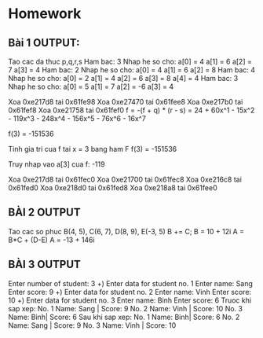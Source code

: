 # Homework
## Bài 1 OUTPUT: ## 
Tao cac da thuc p,q,r,s
Ham bac: 3
Nhap he so cho: 
a[0] = 4
a[1] = 6
a[2] = 7
a[3] = 4
Ham bac: 2
Nhap he so cho: 
a[0] = 4
a[1] = 6
a[2] = 8
Ham bac: 4
Nhap he so cho: 
a[0] = 2
a[1] = 4
a[2] = 6
a[3] = 8
a[4] = 4
Ham bac: 3
Nhap he so cho: 
a[0] = 5
a[1] = 7
a[2] = -6
a[3] = 4

Xoa 0xe217d8 tai 0x61fe98
Xoa 0xe27470 tai 0x61fee8
Xoa 0xe217b0 tai 0x61fef8
Xoa 0xe21758 tai 0x61fef0
f = -(f + q) * (r - s) = 24 + 60x^1 - 15x^2 - 119x^3 - 248x^4 - 156x^5 - 76x^6 - 16x^7

f(3) = -151536

Tinh gia tri cua f tai x = 3 bang ham F
f(3) = -151536

Truy nhap vao a[3] cua f: -119

Xoa 0xe217d8 tai 0x61fec0
Xoa 0xe21700 tai 0x61fec8
Xoa 0xe216c8 tai 0x61fed0
Xoa 0xe218d0 tai 0x61fed8
Xoa 0xe218a8 tai 0x61fee0

## BÀI 2 OUTPUT ##
Tao cac so phuc B(4, 5), C(6, 7), D(8, 9), E(-3, 5)
B += C; B = 10 + 12i
A =  B*C + (D-E)
A = -13 + 146i

## BÀI 3 OUTPUT ##
Enter number of student: 3
+) Enter data for student no. 1
Enter name: Sang 
Enter score: 9
+) Enter data for student no. 2
Enter name: Vinh 
Enter score: 10
+) Enter data for student no. 3
Enter name: Binh
Enter score: 6
Truoc khi sap xep:
No. 1
Name: Sang | Score: 9
No. 2
Name: Vinh | Score: 10
No. 3
Name: Binh| Score: 6
Sau khi sap xep:
No. 1
Name: Binh| Score: 6
No. 2
Name: Sang | Score: 9
No. 3
Name: Vinh | Score: 10
